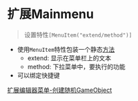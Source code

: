 # 扩展Mainmenu

> 设置特性`[MenuItem("extend/method")]`

- 使用`MenuItem`特性包装一个静态[方法](Csharp_Method.md)
  - extend: 显示在菜单栏上的文本
  - method: 下拉菜单中，要执行的功能
- 可以绑定快捷键

[扩展编辑器菜单-创建随机GameObject](Unity_扩展编辑器主菜单_添加随机GameObject.md)